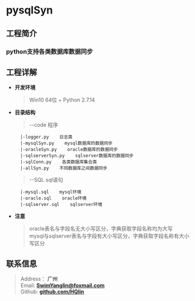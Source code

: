# pysqlSyn

## 工程简介

### python支持各类数据库数据同步

## 工程详解

- **开发环境**
	
  > Win10 64位 + Python 2.7.14

- **目录结构** 

  >--code																								程序

        |-logger.py    日志类	
        |-mysqlSyn.py    mysql数据库的数据同步
        |-oracleSyn.py    oracle数据库的数据同步
        |-sqlserverSyn.py    sqlserver数据库的数据同步
        |-sqlConn.py    各类数据库集合类
        |-allSyn.py    不同数据库之间数据同步
  >--SQL																								sql语句

        |-mysql.sql    mysql环境		
        |-oracle.sql    oracle环境		
        |-sqlserver.sql    sqlserver环境

- **注意**
	
  > oracle表名与字段名无大小写区分，字典获取字段名称均为大写  
  > mysql与sqlserver表名与字段有大小写区分，字典获取字段名称有大小写区分  

## 联系信息

> Address：     **广州**  
> Email:        [**SwimYanglin@foxmail.com**][email-addr]  
> Github:       [**github.com/HQlin**][github-site]  

[email-addr]: mailto:SwimYanglin@foxmail.com
[github-site]: https://github.com/HQlin
